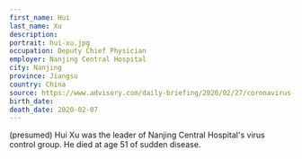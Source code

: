 ```yaml
---
first_name: Hui
last_name: Xu
description: 
portrait: hui-xu.jpg
occupation: Deputy Chief Physician
employer: Nanjing Central Hospital
city: Nanjing
province: Jiangsu
country: China
source: https://www.advisory.com/daily-briefing/2020/02/27/coronavirus-workers, https://twitter.com/qingwang1989/status/1246126857927503872
birth_date: 
death_date: 2020-02-07
---
```


(presumed) Hui Xu was the leader of Nanjing Central Hospital's virus control group. He died at age 51 of sudden disease.